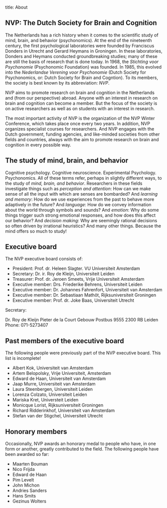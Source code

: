 title: About


## NVP: The Dutch Society for Brain and Cognition

The Netherlands has a rich history when it comes to the scientific study of mind, brain, and behavior (psychonomics). At the end of the nineteenth century, the first psychological laboratories were founded by Franciscus Donders in Utrecht and Gerard Heymans in Groningen. In these laboratories, Donders and Heymans conducted groundbreaking studies; many of these are still the basis of research that is done today. In 1968, the *Stichting voor Psychonomie* (Psychonomic Foundation) was founded. In 1985, this evolved into the *Nederlandse Verening voor Psychonomie* (Dutch Society for Psychonomics, or: Dutch Society for Brain and Cogntion). To its members, the society is best known by its abbreviation: *NVP*.

NVP aims to promote research on brain and cognition in the Netherlands and (from our perspective) abroad. Anyone with an interest in research on brain and cognition can become a member. But the focus of the society is on active researchers as well as on students with an interest in research.

The most important activity of NVP is the organization of the NVP Winter Conference, which takes place once every two years. In addition, NVP organizes specialist courses for researchers. And NVP engages with the Dutch government, funding agencies, and like-minded societies from other fields and countries, always with the aim to promote research on brain and cognition in every possible way.


## The study of mind, brain, and behavior

Cognitive psychology. Cognitive neuroscience. Experimental Psychology. Psychonomics. All of these terms refer, perhaps in slightly different ways, to the study of *mind, brain, and behavior*. Researchers in these fields investigate things such as *perception and attention*: How can we make sense of all the input with which are senses are bombarded? And *learning and memory*: How do we use experiences from the past to behave more adaptively in the future? And *language*: How do we convey information about the world through symbols and sounds? And *emotion*: Why do some things trigger such strong emotional responses, and how does this affect our behavior? And *decision making*: Why are seemingly rational decisions so often driven by irrational heuristics? And many other things. Because the mind offers so much to study!


## Executive board

The NVP executive board consists of:

- President: Prof. dr. Heleen Slagter. VU Universiteit Amsterdam
- Secretary: Dr. ir. Roy de Kleijn, Universiteit Leiden
- Treasurer: Prof. dr. Jeroen Smeets, Vrije Universiteit Amsterdam
- Executive member: Drs. Friederike Behrens, Universiteit Leiden
- Executive member: Dr. Johannes Fahrenfort, Universiteit van Amsterdam
- Executive member: Dr. Sebastiaan Mathôt, Rijksuniversiteit Groningen
- Executive member: Prof. dr. Joke Baas, Universiteit Utrecht

Secretary:

Dr. Roy de Kleijn
Pieter de la Court Gebouw
Postbus 9555
2300 RB Leiden
Phone: 071-5273407


## Past members of the executive board

The following people were previously part of the NVP executive board. This list is incomplete!

- Albert Kok, Universiteit van Amsterdam
- Artem Belopolsky, Vrije Universiteit, Amsterdam
- Edward de Haan, Universiteit van Amsterdam
- Jaap Murre, Universiteit van Amsterdam
- Laura Steenbergen, Universiteit Leiden
- Lorenza Colzato, Universiteit Leiden
- Mariska Kret, Universteit Leiden
- Monicque Lorist, Rijksuniversiteit Groningen
- Richard Ridderinkhof, Universiteit van Amsterdam
- Stefan van der Stigchel, Universiteit Utrecht


## Honorary members

Occasionally, NVP awards an honorary medal to people who have, in one form or another, greatly contributed to the field. The following people have been awarded so far:

- Maarten Bouman
- Nico Frijda
- Edward de Haan
- Pim Levelt
- John Michon
- Andries Sanders
- Hans Smits
- Gezinus Wolters
